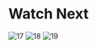 # Watch Next
![17](https://user-images.githubusercontent.com/78073840/233114951-e3f6d8fa-0d55-4be6-88f2-e1c54e7d587b.png)
![18](https://user-images.githubusercontent.com/78073840/233114982-f5e63048-1a0e-4d26-aa0e-93ee1244d869.png)
![19](https://user-images.githubusercontent.com/78073840/233115013-52befccb-514e-4776-a5be-54b9492cf9ba.png)
